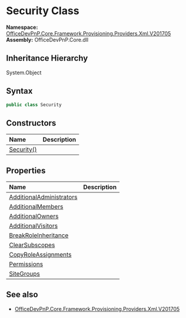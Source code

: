 # Security Class
  

**Namespace:** [OfficeDevPnP.Core.Framework.Provisioning.Providers.Xml.V201705](OfficeDevPnP.Core.Framework.Provisioning.Providers.Xml.V201705.md)  
**Assembly:** OfficeDevPnP.Core.dll  
## Inheritance Hierarchy
System.Object  
## Syntax
```C#
public class Security
```
## Constructors
|**Name**|**Description**|
|:-----|:-----|
| [Security()](OfficeDevPnP.Core.Framework.Provisioning.Providers.Xml.V201705.Security.ctor1.md) |  
## Properties
|**Name**|**Description**|
|:-----|:-----|
| [AdditionalAdministrators](OfficeDevPnP.Core.Framework.Provisioning.Providers.Xml.V201705.Security.AdditionalAdministrators.md) | 
| [AdditionalMembers](OfficeDevPnP.Core.Framework.Provisioning.Providers.Xml.V201705.Security.AdditionalMembers.md) | 
| [AdditionalOwners](OfficeDevPnP.Core.Framework.Provisioning.Providers.Xml.V201705.Security.AdditionalOwners.md) | 
| [AdditionalVisitors](OfficeDevPnP.Core.Framework.Provisioning.Providers.Xml.V201705.Security.AdditionalVisitors.md) | 
| [BreakRoleInheritance](OfficeDevPnP.Core.Framework.Provisioning.Providers.Xml.V201705.Security.BreakRoleInheritance.md) | 
| [ClearSubscopes](OfficeDevPnP.Core.Framework.Provisioning.Providers.Xml.V201705.Security.ClearSubscopes.md) | 
| [CopyRoleAssignments](OfficeDevPnP.Core.Framework.Provisioning.Providers.Xml.V201705.Security.CopyRoleAssignments.md) | 
| [Permissions](OfficeDevPnP.Core.Framework.Provisioning.Providers.Xml.V201705.Security.Permissions.md) | 
| [SiteGroups](OfficeDevPnP.Core.Framework.Provisioning.Providers.Xml.V201705.Security.SiteGroups.md) | 
## See also
- [OfficeDevPnP.Core.Framework.Provisioning.Providers.Xml.V201705](OfficeDevPnP.Core.Framework.Provisioning.Providers.Xml.V201705.md)
